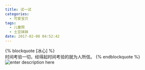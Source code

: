 ```yaml
---
title: 试一试
categories:
  - 可爱宝贝
tags:
  - 儿童照
  - 土豆妹妹
date: 2017-02-08 04:52:42
---
```


<!-- more -->

{% blockquote [冰心] %}  
时间考验一切，经得起时间考验的就为人所信。
{% endblockquote %}  
![enter description here][1]


  [1]: http://p.xbay.top/vc.key.jpg "vc.key.jpg"
